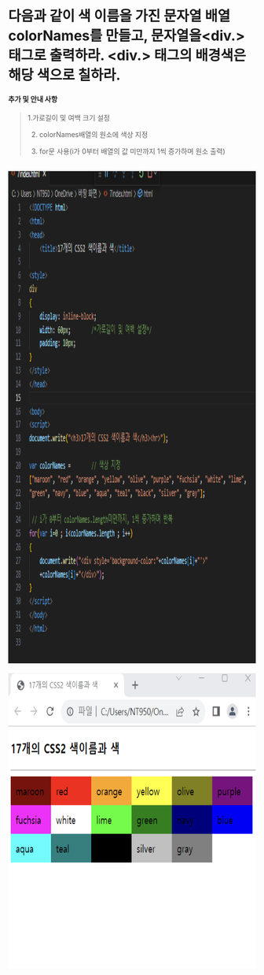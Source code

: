 # 다음과 같이 색 이름을 가진 문자열 배열 colorNames를 만들고, 문자열을<div.> 태그로 출력하라. <div.> 태그의 배경색은 해당 색으로 칠하라.

 #### 추가 및 안내 사항

>    1.가로길이 및 여백 크기 설정
>    
>    2. colorNames배열의 원소에 색상 지정
>    
>    3. for문 사용(i가 0부터 배열의 값 미만까지 1씩 증가하며 원소 출력)


<br><img src="1.png" width="1000" height="1000" title="px(픽셀) 크기 설정" alt="1번 이미지"></img><br/>
<br><img src="2.png" width="1000" height="600" title="px(픽셀) 크기 설정" alt="1번 이미지"></img><br/>

